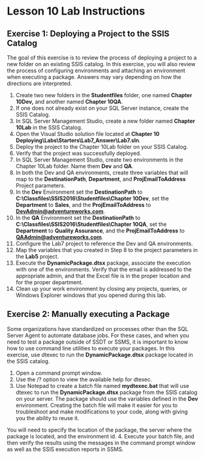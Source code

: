 # Lesson 10 Lab Instructions

## Exercise 1: Deploying a Project to the SSIS Catalog

The goal of this exercise is to review the process of deploying a project to a new folder on an existing SSIS
 catalog. In this exercise, you will also review the process of configuring environments and attaching an environment
 when executing a package. Answers may vary depending on how the directions are interpreted.

1. Create two new folders in the **Studentfiles** folder, one named **Chapter
 10Dev,** and another named **Chapter 10QA**.
2. If one does not already exist on your SQL Server instance, create the SSIS Catalog.
3. In SQL Server Management Studio, create a new folder named **Chapter 10Lab** in the SSIS
 Catalog.
4. Open the Visual Studio solution file located at **Chapter 10
 Deploying\Labs\Starters\Lab7\_Answer\Lab7.sln**.
5. Deploy the project to the Chapter 10Lab folder on your SSIS Catalog.
6. Verify that the project was successfully deployed.
7. In SQL Server Management Studio, create two environments in the Chapter 10Lab folder. Name them
 **Dev** and **QA**.
8. In both the Dev and QA environments, create three variables that will map to the
 **DestinationPath**,
 **Department**, and **ProjEmailToAddress** Project parameters.
9. In the **Dev** Environment set the **DestinationPath** to
 **C:\Classfiles\SSIS2016\Studentfiles\Chapter 10Dev**, set the
 **Department** to
 **Sales**, and the **ProjEmailToAddress** to
 **DevAdmin@adventureworks.com**.
10. In the **QA** Environment set the **DestinationPath** to
 **C:\Classfiles\SSIS2016\Studentfiles\Chapter 10QA**, set the
 **Department** to
 **Quality Assurance**, and the **ProjEmailToAddress** to
 **QAAdmin@adventureworks.com**.
11. Configure the Lab7 project to reference the Dev and QA environments.
12. Map the variables that you created in Step 8 to the project parameters in the **Lab5** project.
13. Execute the **DynamicPackage.dtsx** package, associate the execution with one of the
 environments.
 Verify that the email is addressed to the appropriate admin, and that the Excel file is in the proper location and
 for
 the proper department.
14. Clean up your work environment by closing any projects, queries, or Windows Explorer windows that you opened
 during this lab.

## Exercise 2: Manually executing a Package

Some organizations have standardized on processes other than the SQL Server Agent to automate database jobs. For
 these cases, and when you need to test a package outside of SSDT or SSMS, it is important to know how to use command
 line utilities to execute your packages. In this exercise, use dtexec to run the **DynamicPackage.dtsx**
 package located in the SSIS catalog.

1. Open a command prompt window.
2. Use the /? option to view the available help for dtexec.
3. Use Notepad to create a batch file named **mydtexec.bat** that will use dtexec to run
 the
 **DynamicPackage.dtsx** package from the SSIS catalog on your server. The package should
 use the
 variables defined in the **Dev** environment. Creating the batch file will make it easier for you to
 troubleshoot and make modifications to your code, along with giving you the ability to reuse it.
 
You will need to specify the location of the package, the server where the package is located,
 and the environment id.
4. Execute your batch file, and then verify the results using the messages in the command prompt window as well as
 the SSIS execution reports in SSMS.